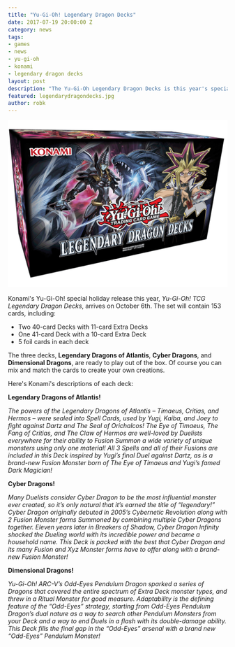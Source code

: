 ```yaml
---
title: "Yu-Gi-Oh! Legendary Dragon Decks"
date: 2017-07-19 20:00:00 Z
category: news
tags:
- games
- news
- yu-gi-oh
- konami
- legendary dragon decks
layout: post
description: "The Yu-Gi-Oh Legendary Dragon Decks is this year's special release. Avail Friday, Oct. 6."
featured: legendarydragondecks.jpg
author: robk
---
```


![Yu-Gi-Oh! Legendary Dragon Decks](/images/yu-gi-oh/Holiday_Box_2017_Mock.gif)

Konami's Yu-Gi-Oh! special holiday release this year, *Yu-Gi-Oh! TCG Legendary Dragon Decks*, arrives on October 6th. The set will contain 153 cards, including:

* Two 40-card Decks with 11-card Extra Decks
* One 41-card Deck with a 10-card Extra Deck
* 5 foil cards in each deck

The three decks, **Legendary Dragons of Atlantis**, **Cyber Dragons**, and **Dimensional Dragons**, are ready to play out of the box. Of course you can mix and match the cards to create your own creations.

Here's Konami's descriptions of each deck:

**Legendary Dragons of Atlantis!**

*The powers of the Legendary Dragons of Atlantis – Timaeus, Critias, and Hermos – were sealed into Spell Cards, used by Yugi, Kaiba, and Joey to fight against Dartz and The Seal of Orichalcos! The Eye of Timaeus, The Fang of Critias, and The Claw of Hermos are well-loved by Duelists everywhere for their ability to Fusion Summon a wide variety of unique monsters using only one material! All 3 Spells and all of their Fusions are included in this Deck inspired by Yugi’s final Duel against Dartz, as is a brand-new Fusion Monster born of The Eye of Timaeus and Yugi’s famed Dark Magician!*

**Cyber Dragons!**

*Many Duelists consider Cyber Dragon to be the most influential monster ever created, so it’s only natural that it’s earned the title of “legendary!” Cyber Dragon originally debuted in 2005’s Cybernetic Revolution along with 2 Fusion Monster forms Summoned by combining multiple Cyber Dragons together. Eleven years later in Breakers of Shadow, Cyber Dragon Infinity shocked the Dueling world with its incredible power and became a household name. This Deck is packed with the best that Cyber Dragon and its many Fusion and Xyz Monster forms have to offer along with a brand-new Fusion Monster!*

**Dimensional Dragons!**

*Yu-Gi-Oh! ARC-V’s Odd-Eyes Pendulum Dragon sparked a series of Dragons that covered the entire spectrum of Extra Deck monster types, and threw in a Ritual Monster for good measure. Adaptability is the defining feature of the “Odd-Eyes” strategy, starting from Odd-Eyes Pendulum Dragon’s dual nature as a way to search other Pendulum Monsters from your Deck and a way to end Duels in a flash with its double-damage ability. This Deck fills the final gap in the “Odd-Eyes” arsenal with a brand new “Odd-Eyes” Pendulum Monster!*
